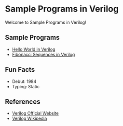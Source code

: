 # Sample Programs in Verilog

Welcome to Sample Programs in Verilog!

## Sample Programs

- [Hello World in Verilog](https://github.com/jrg94/sample-programs/issues/97)
- [Fibonacci Sequences in Verilog](https://github.com/TheSupremePatel/sample-programs/blob/verilog/fibonacci/archive/v/verilog/fibonacci_behavioural.v)

## Fun Facts

- Debut: 1984
- Typing: Static

## References

- [Verilog Official Website](http://www.verilog.com/)
- [Verilog Wikipedia](https://en.wikipedia.org/wiki/Verilog)
